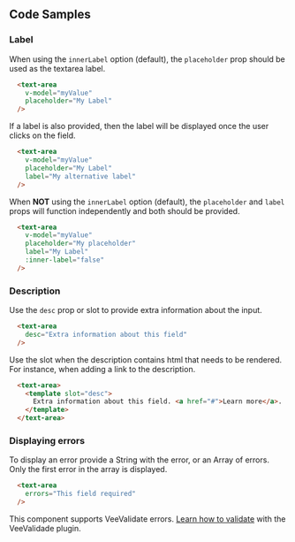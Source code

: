 ## Code Samples

### Label
When using the ```innerLabel``` option (default), the ```placeholder``` prop should be used as the textarea label.
```html
  <text-area
    v-model="myValue"
    placeholder="My Label"
  />
```

If a label is also provided, then the label will be displayed once the user clicks on the field.
```html
  <text-area
    v-model="myValue"
    placeholder="My Label"
    label="My alternative label"
  />
```

When **NOT** using the ```innerLabel``` option (default), the ```placeholder``` and ```label``` props will function independently and both should be provided.
```html
  <text-area
    v-model="myValue"
    placeholder="My placeholder"
    label="My Label"
    :inner-label="false"
  />
```

### Description
Use the ```desc``` prop or slot to provide extra information about the input.
```html
  <text-area
    desc="Extra information about this field"
  />
```

Use the slot when the description contains html that needs to be rendered. For instance, when adding a link to the description.
```html
  <text-area>
    <template slot="desc">
      Extra information about this field. <a href="#">Learn more</a>.
    </template>
  </text-area>
```

### Displaying errors
To display an error provide a String with the error, or an Array of errors. Only the first error in the array is displayed.
```html
  <text-area
    errors="This field required"
  />
```

<alert>This component supports VeeValidate errors. [Learn how to validate](/vee-validate-integration) with the VeeValidade plugin.<a></alert>